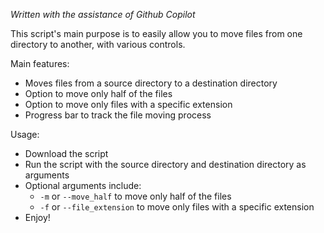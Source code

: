 *Written with the assistance of Github Copilot*

This script's main purpose is to easily allow you to move files from one directory to another, with various controls. 

Main features:
- Moves files from a source directory to a destination directory
- Option to move only half of the files
- Option to move only files with a specific extension
- Progress bar to track the file moving process

Usage: 
- Download the script
- Run the script with the source directory and destination directory as arguments
- Optional arguments include:
  - `-m` or `--move_half` to move only half of the files
  - `-f` or `--file_extension` to move only files with a specific extension
- Enjoy!
